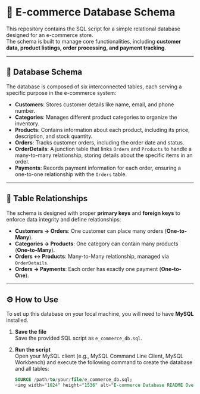 # 🛒 E-commerce Database Schema

This repository contains the SQL script for a simple relational database designed for an e-commerce store.  
The schema is built to manage core functionalities, including **customer data, product listings, order processing, and payment tracking**.

---

## 📂 Database Schema

The database is composed of six interconnected tables, each serving a specific purpose in the e-commerce system:

- **Customers**: Stores customer details like name, email, and phone number.  
- **Categories**: Manages different product categories to organize the inventory.  
- **Products**: Contains information about each product, including its price, description, and stock quantity.  
- **Orders**: Tracks customer orders, including the order date and status.  
- **OrderDetails**: A junction table that links `Orders` and `Products` to handle a many-to-many relationship, storing details about the specific items in an order.  
- **Payments**: Records payment information for each order, ensuring a one-to-one relationship with the `Orders` table.  

---

## 🔗 Table Relationships

The schema is designed with proper **primary keys** and **foreign keys** to enforce data integrity and define relationships:

- **Customers → Orders**: One customer can place many orders (**One-to-Many**).  
- **Categories → Products**: One category can contain many products (**One-to-Many**).  
- **Orders ↔ Products**: Many-to-Many relationship, managed via `OrderDetails`.  
- **Orders → Payments**: Each order has exactly one payment (**One-to-One**).  

---

## ⚙️ How to Use

To set up this database on your local machine, you will need to have **MySQL** installed.

1. **Save the file**  
   Save the provided SQL script as `e_commerce_db.sql`.

2. **Run the script**  
   Open your MySQL client (e.g., MySQL Command Line Client, MySQL Workbench) and execute the following command to create the database and all tables:

   ```sql
   SOURCE /path/to/your/file/e_commerce_db.sql;
   <img width="1024" height="1536" alt="E-commerce Database README Overview" src="https://github.com/user-attachments/assets/b6010419-d454-44f5-93bd-97700a390314" />

